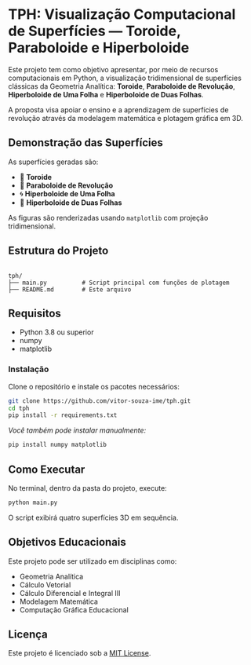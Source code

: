 # TPH: Visualização Computacional de Superfícies — Toroide, Paraboloide e Hiperboloide

Este projeto tem como objetivo apresentar, por meio de recursos computacionais em Python, a visualização tridimensional de superfícies clássicas da Geometria Analítica: **Toroide**, **Paraboloide de Revolução**, **Hiperboloide de Uma Folha** e **Hiperboloide de Duas Folhas**.

A proposta visa apoiar o ensino e a aprendizagem de superfícies de revolução através da modelagem matemática e plotagem gráfica em 3D.

## Demonstração das Superfícies

As superfícies geradas são:

- 🔵 **Toroide**
- 🔺 **Paraboloide de Revolução**
- 🌀 **Hiperboloide de Uma Folha**
- 🧿 **Hiperboloide de Duas Folhas**

As figuras são renderizadas usando `matplotlib` com projeção tridimensional.

## Estrutura do Projeto

```

tph/
├── main.py          # Script principal com funções de plotagem
├── README.md        # Este arquivo

````

## Requisitos

- Python 3.8 ou superior
- numpy
- matplotlib

### Instalação

Clone o repositório e instale os pacotes necessários:

```bash
git clone https://github.com/vitor-souza-ime/tph.git
cd tph
pip install -r requirements.txt
````

*Você também pode instalar manualmente:*

```bash
pip install numpy matplotlib
```

## Como Executar

No terminal, dentro da pasta do projeto, execute:

```bash
python main.py
```

O script exibirá quatro superfícies 3D em sequência.

## Objetivos Educacionais

Este projeto pode ser utilizado em disciplinas como:

* Geometria Analítica
* Cálculo Vetorial
* Cálculo Diferencial e Integral III
* Modelagem Matemática
* Computação Gráfica Educacional

## Licença

Este projeto é licenciado sob a [MIT License](LICENSE).

